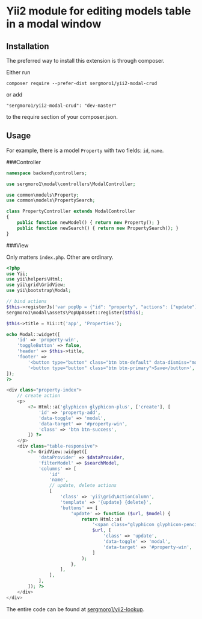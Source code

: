 Yii2 module for editing models table in a modal window
======================================================

Installation
------------

The preferred way to install this extension is through composer.

Either run

`composer require --prefer-dist sergmoro1/yii2-modal-crud`

or add

`"sergmoro1/yii2-modal-crud": "dev-master"`

to the require section of your composer.json.

Usage
-----

For example, there is a model `Property` with two fields: `id`, `name`. 

###Controller

```php
namespace backend\controllers;

use sergmoro1\modal\controllers\ModalController;

use common\models\Property;
use common\models\PropertySearch;

class PropertyController extends ModalController
{
    public function newModel() { return new Property(); }
    public function newSearch() { return new PropertySearch(); }
}
```

###View

Only matters `index.php`. Other are ordinary.

```php
<?php
use Yii;
use yii\helpers\Html;
use yii\grid\GridView;
use yii\bootstrap\Modal;

// bind actions
$this->registerJs('var popUp = {"id": "property", "actions": ["update"]};', yii\web\View::POS_HEAD);
sergmoro1\modal\assets\PopUpAsset::register($this);

$this->title = Yii::t('app', 'Properties');

echo Modal::widget([
    'id' => 'property-win',
    'toggleButton' => false,
    'header' => $this->title,
    'footer' => 
        '<button type="button" class="btn btn-default" data-dismiss="modal">Cancel</button>'. 
        '<button type="button" class="btn btn-primary">Save</button>',
]);
?>

<div class="property-index">
    // create action
    <p>
        <?= Html::a('glyphicon glyphicon-plus', ['create'], [
            'id' => 'property-add',
            'data-toggle' => 'modal',
            'data-target' => '#property-win',
            'class' => 'btn btn-success',
        ]) ?>
    </p>
    <div class="table-responsive">
        <?= GridView::widget([
            'dataProvider' => $dataProvider,
            'filterModel' => $searchModel,
            'columns' => [
                'id'
                'name',
                // update, delete actions
                [
                    'class' => 'yii\grid\ActionColumn',
                    'template' => '{update} {delete}',
                    'buttons' => [
                        'update' => function ($url, $model) {
                            return Html::a(
                                '<span class="glyphicon glyphicon-pencil"></span>', 
                                $url, [
                                    'class' => 'update',
                                    'data-toggle' => 'modal',
                                    'data-target' => '#property-win',
                                ]
                            );
                        },
                    ],
                ],
            ],
        ]); ?>
    </div>
</div>
```

The entire code can be found at [sergmoro1/yii2-lookup](https://github.com/sergmoro1/yii2-lookup).
